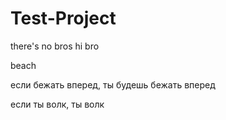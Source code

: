 # Test-Project
there's no bros
hi bro

beach

если бежать вперед, ты будешь бежать вперед

если ты волк, ты волк


